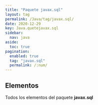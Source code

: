 ```yaml
---
title: "Paquete javax.sql"
layout: tag
permalink: /Java/tag/javax.sql/
date: 2020-12-29
key: Java.quetejavax.sql
sidebar: 
  nav: java
aside: 
  toc: true
pagination: 
  enabled: true
  tag: "javax.sql"
  permalink: /:num/
---
```


<h2>Elementos</h2>
Todos los elementos del paquete <strong>javax.sql</strong>

